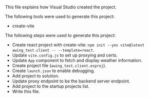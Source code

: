 This file explains how Visual Studio created the project.

The following tools were used to generate this project:
- create-vite

The following steps were used to generate this project:
- Create react project with create-vite: `npm init --yes vite@latest awing_test.client -- --template=react`.
- Update `vite.config.js` to set up proxying and certs.
- Update `App` component to fetch and display weather information.
- Create project file (`awing_test.client.esproj`).
- Create `launch.json` to enable debugging.
- Add project to solution.
- Update proxy endpoint to be the backend server endpoint.
- Add project to the startup projects list.
- Write this file.

